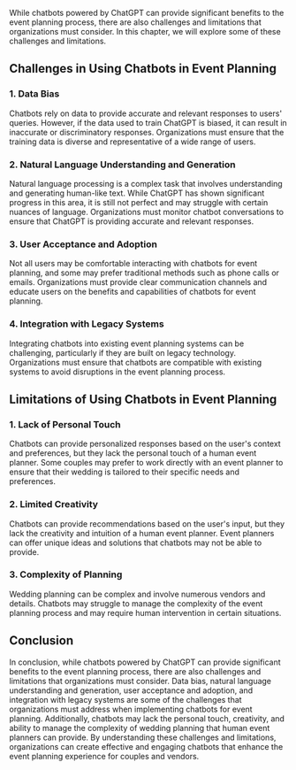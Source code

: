 

While chatbots powered by ChatGPT can provide significant benefits to the event planning process, there are also challenges and limitations that organizations must consider. In this chapter, we will explore some of these challenges and limitations.

Challenges in Using Chatbots in Event Planning
----------------------------------------------

### 1. Data Bias

Chatbots rely on data to provide accurate and relevant responses to users' queries. However, if the data used to train ChatGPT is biased, it can result in inaccurate or discriminatory responses. Organizations must ensure that the training data is diverse and representative of a wide range of users.

### 2. Natural Language Understanding and Generation

Natural language processing is a complex task that involves understanding and generating human-like text. While ChatGPT has shown significant progress in this area, it is still not perfect and may struggle with certain nuances of language. Organizations must monitor chatbot conversations to ensure that ChatGPT is providing accurate and relevant responses.

### 3. User Acceptance and Adoption

Not all users may be comfortable interacting with chatbots for event planning, and some may prefer traditional methods such as phone calls or emails. Organizations must provide clear communication channels and educate users on the benefits and capabilities of chatbots for event planning.

### 4. Integration with Legacy Systems

Integrating chatbots into existing event planning systems can be challenging, particularly if they are built on legacy technology. Organizations must ensure that chatbots are compatible with existing systems to avoid disruptions in the event planning process.

Limitations of Using Chatbots in Event Planning
-----------------------------------------------

### 1. Lack of Personal Touch

Chatbots can provide personalized responses based on the user's context and preferences, but they lack the personal touch of a human event planner. Some couples may prefer to work directly with an event planner to ensure that their wedding is tailored to their specific needs and preferences.

### 2. Limited Creativity

Chatbots can provide recommendations based on the user's input, but they lack the creativity and intuition of a human event planner. Event planners can offer unique ideas and solutions that chatbots may not be able to provide.

### 3. Complexity of Planning

Wedding planning can be complex and involve numerous vendors and details. Chatbots may struggle to manage the complexity of the event planning process and may require human intervention in certain situations.

Conclusion
----------

In conclusion, while chatbots powered by ChatGPT can provide significant benefits to the event planning process, there are also challenges and limitations that organizations must consider. Data bias, natural language understanding and generation, user acceptance and adoption, and integration with legacy systems are some of the challenges that organizations must address when implementing chatbots for event planning. Additionally, chatbots may lack the personal touch, creativity, and ability to manage the complexity of wedding planning that human event planners can provide. By understanding these challenges and limitations, organizations can create effective and engaging chatbots that enhance the event planning experience for couples and vendors.
